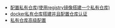 
- [配置私有仓库(使用registry镜像搭建一个私有仓库)](https://www.cnblogs.com/wade-luffy/p/6590849.html)
- [docker私有仓库搭建并且配置仓库认证](https://www.jianshu.com/p/7918c9af45a3)
- [私有仓库高级配置](https://yeasy.gitbooks.io/docker_practice/repository/registry_auth.html)
